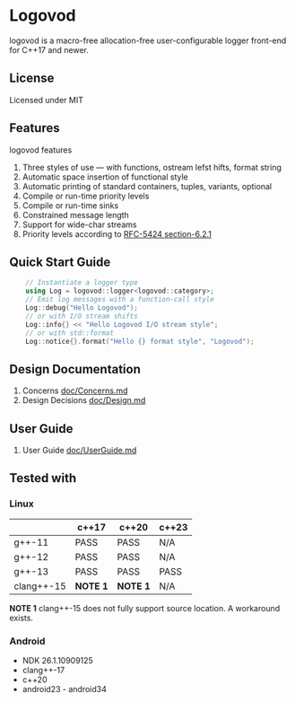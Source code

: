 # Logovod

logovod is a macro-free allocation-free user-configurable logger front-end for C++17 and newer.

## License

Licensed under MIT

## Features
logovod features
1. Three styles of use — with functions, ostream lefst hifts, format string  
2. Automatic space insertion of functional style
3. Automatic printing of standard containers, tuples, variants, optional
4. Compile or run-time priority levels
5. Compile or run-time sinks
6. Constrained message length
7. Support for wide-char streams
8. Priority levels according to [RFC-5424 section-6.2.1 ](https://datatracker.ietf.org/doc/html/rfc5424#section-6.2.1)

## Quick Start Guide

```C++
    // Instantiate a logger type
    using Log = logovod::logger<logovod::category>;
    // Emit log messages with a function-call style
    Log::debug("Hello Logovod");
    // or with I/O stream shifts
    Log::info{} << "Hello Logovod I/O stream style";
    // or with std::format
    Log::notice{}.format("Hello {} format style", "Logovod");
```

## Design Documentation

1. Concerns [doc/Concerns.md](doc/Concerns.md)
2. Design Decisions [doc/Design.md](doc/Design.md)

## User Guide

1. User Guide [doc/UserGuide.md](doc/UserGuide.md)

## Tested with

### Linux

|  | c++17  | c++20  | c++23  |
|---|---|---|---|
| g++-11  | PASS  | PASS  | N/A  |
| g++-12  | PASS  | PASS  | N/A  |
| g++-13  | PASS  | PASS  | PASS |
| clang++-15  | **NOTE 1**   | **NOTE 1**  | N/A  |

**NOTE 1** clang++-15 does not fully support source location. A workaround exists.

### Android

* NDK 26.1.10909125
* clang++-17
* c++20
* android23 - android34



